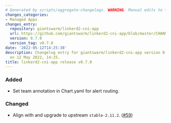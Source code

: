 ```yaml
---
# Generated by scripts/aggregate-changelogs. WARNING: Manual edits to this files will be overwritten.
changes_categories:
- Managed Apps
changes_entry:
  repository: giantswarm/linkerd2-cni-app
  url: https://github.com/giantswarm/linkerd2-cni-app/blob/master/CHANGELOG.md#070---2022-05-12
  version: 0.7.0
  version_tag: v0.7.0
date: '2022-05-12T14:25:38'
description: Changelog entry for giantswarm/linkerd2-cni-app version 0.7.0, published
  on 12 May 2022, 14:25.
title: linkerd2-cni-app release v0.7.0
---
```


### Added
- Set team annotation in Chart.yaml for alert routing.
### Changed
- Align with and upgrade to upstream `stable-2.11.2`. ([#59](https://github.com/giantswarm/linkerd2-cni-app/pull/59))
